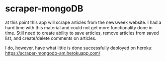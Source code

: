 # scraper-mongoDB

at this point this app will scrape articles from the newsweek website.  I had a hard time with this material and could not get more functionality done in time. Still need to create ability to save articles, remove articles from saved list, and create/delete comments on articles.

I do, however, have what little is done successfully deployed on heroku:
https://scraper-mongodb-am.herokuapp.com/
